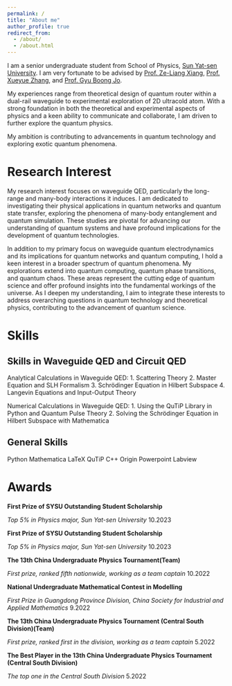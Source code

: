 ```yaml
---
permalink: /
title: "About me"
author_profile: true
redirect_from: 
  - /about/
  - /about.html
---
```


I am a senior undergraduate student from School of Physics, [Sun Yat-sen University](https://www.sysu.edu.cn/sysuen/). I am very fortunate to be advised by [Prof. Ze-Liang Xiang](https://scholar.google.com/citations?user=akB8u4sAAAAJ&hl=en&oi=ao), [Prof. Xueyue Zhang](https://xueyue-sherry-zhang.github.io/), and [Prof. Gyu Boong Jo](https://ultracold.ust.hk/group/pi-gyu-boong-jo-ph-d).

My experiences range from theoretical design of quantum router within a dual-rail waveguide to experimental exploration of 2D ultracold atom. With a strong foundation in both the theoretical and experimental aspects of physics and a keen ability to communicate and collaborate, I am driven to further explore the quantum physics. 

My ambition is contributing to advancements in quantum technology and exploring exotic quantum phenomena.


Research Interest
======

My research interest focuses on waveguide QED, particularly the long-range and many-body interactions it induces. I am dedicated to investigating their physical applications in quantum networks and quantum state transfer, exploring the phenomena of many-body entanglement and quantum simulation. These studies are pivotal for advancing our understanding of quantum systems and have profound implications for the development of quantum technologies.

In addition to my primary focus on waveguide quantum electrodynamics and its implications for quantum networks and quantum computing, I hold a keen interest in a broader spectrum of quantum phenomena. My explorations extend into quantum computing, quantum phase transitions, and quantum chaos. These areas represent the cutting edge of quantum science and offer profound insights into the fundamental workings of the universe. As I deepen my understanding, I aim to integrate these interests to address overarching questions in quantum technology and theoretical physics, contributing to the advancement of quantum science.

Skills
======

Skills in Waveguide QED and Circuit QED
---

Analytical Calculations in Waveguide QED: 1. Scattering Theory 2. Master Equation and SLH Formalism 3. Schrödinger Equation in Hilbert Subspace 4. Langevin Equations and Input-Output Theory

Numerical Calculations in Waveguide QED: 1. Using the QuTiP Library in Python and Quantum Pulse Theory 2. Solving the Schrödinger Equation in Hilbert Subspace with Mathematica

General Skills
---
Python Mathematica LaTeX QuTiP C++ Origin Powerpoint Labview

Awards
======
**First Prize of SYSU Outstanding Student Scholarship**   

_Top 5% in Physics major, Sun Yat-sen University_     10.2023

**First Prize of SYSU Outstanding Student Scholarship**  

_Top 5% in Physics major, Sun Yat-sen University_     10.2023

**The 13th China Undergraduate Physics Tournament(Team)**   

_First prize, ranked fifth nationwide, working as a team captain_   10.2022

**National Undergraduate Mathematical Contest in Modelling**  

_First Prize in Guangdong Province Division, China Society for Industrial and Applied Mathematics_ 9.2022

**The 13th China Undergraduate Physics Tournament (Central South Division)(Team)**   

_First prize, ranked first in the division, working as a team captain_ 5.2022

**The Best Player in the 13th China Undergraduate Physics Tournament (Central South Division)**  

_The top one in the Central South Division_   5.2022




